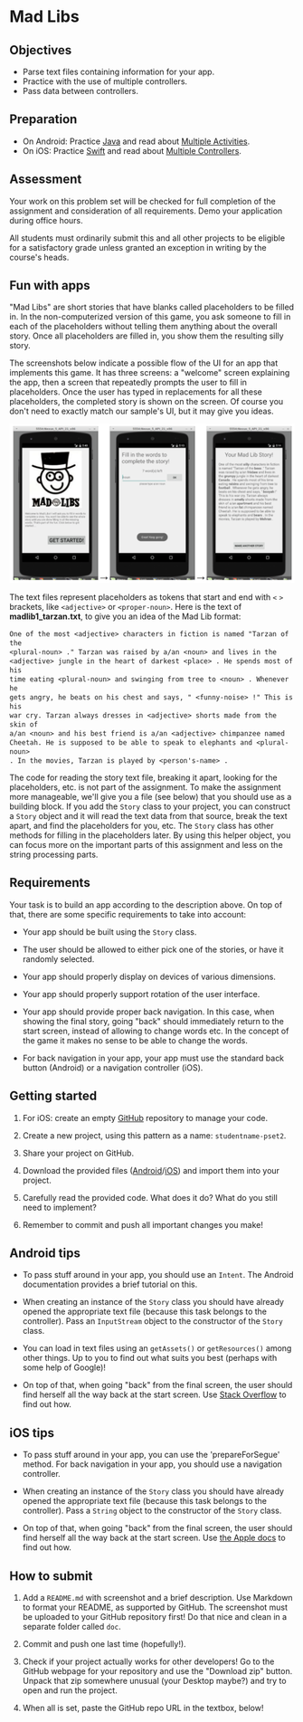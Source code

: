 # Mad Libs

## Objectives

- Parse text files containing information for your app.
- Practice with the use of multiple controllers.
- Pass data between controllers.

## Preparation

- On Android: Practice [Java](/android/java) and read about [Multiple Activities](/android/multiple-activities).
- On iOS: Practice [Swift](/ios/swift) and read about [Multiple Controllers](/ios/multiple-controllers).

## Assessment

Your work on this problem set will be checked for full completion of the assignment and consideration of all requirements. Demo your application during office hours.

All students must ordinarily submit this and all other projects to be eligible for a satisfactory grade unless granted an exception in writing by the course's heads.

## Fun with apps

"Mad Libs" are short stories that have blanks called placeholders to be filled in. In the non-computerized version of this game, you ask someone to fill in each of the placeholders without telling them anything about the overall story. Once all placeholders are filled in, you show them the resulting silly story.

The screenshots below indicate a possible flow of the UI for an app that implements this game. It has three screens: a "welcome" screen explaining the app, then a screen that repeatedly prompts the user to fill in placeholders. Once the user has typed in replacements for all these placeholders, the completed story is shown on the screen. Of course you don't need to exactly match our sample's UI, but it may give you ideas.

![](madlibs.png)

The text files represent placeholders as tokens that start and end with `<` `>` brackets, like `<adjective>` or `<proper-noun>`. Here is the text of **madlib1_tarzan.txt**, to give you an idea of the Mad Lib format:

    One of the most <adjective> characters in fiction is named "Tarzan of the
    <plural-noun> ." Tarzan was raised by a/an <noun> and lives in the
    <adjective> jungle in the heart of darkest <place> . He spends most of his
    time eating <plural-noun> and swinging from tree to <noun> . Whenever he
    gets angry, he beats on his chest and says, " <funny-noise> !" This is his
    war cry. Tarzan always dresses in <adjective> shorts made from the skin of
    a/an <noun> and his best friend is a/an <adjective> chimpanzee named
    Cheetah. He is supposed to be able to speak to elephants and <plural-noun>
    . In the movies, Tarzan is played by <person's-name> .

The code for reading the story text file, breaking it apart, looking for the placeholders, etc. is not part of the assignment. To make the assignment more manageable, we'll give you a file (see below) that you should use as a building block. If you add the `Story` class to your project, you can construct a `Story` object and it will read the text data from that source, break the text apart, and find the placeholders for you, etc. The `Story` class has other methods for filling in the placeholders later. By using this helper object, you can focus more on the important parts of this assignment and less on the string processing parts.

## Requirements

Your task is to build an app according to the description above. On top of that, there are some specific requirements to take into account:

- Your app should be built using the `Story` class.

- The user should be allowed to  either pick one of the stories, or have it randomly selected.

- Your app should properly display on devices of various dimensions.

- Your app should properly support rotation of the user interface.

- Your app should provide proper back navigation. In this case, when showing the final story, going "back" should immediately return to the start screen, instead of allowing to change words etc. In the concept of the game it makes no sense to be able to change the words.

- For back navigation in your app, your app must use the standard back button (Android) or a navigation controller (iOS).

## Getting started

1. For iOS: create an empty [GitHub](https://www.github.com/) repository to manage your code.

2. Create a new project, using this pattern as a name: `studentname-pset2`.

3. Share your project on GitHub. 

4. Download the provided files ([Android](madlibs_android.zip)/[iOS](madlibs_ios.zip)) and import them into your project.

5. Carefully read the provided code. What does it do? What do you still need to implement? 

6. Remember to commit and push all important changes you make! 

## Android tips

- To pass stuff around in your app, you should use an `Intent`. The Android documentation provides a brief tutorial on this.

- When creating an instance of the `Story` class you should have already opened the appropriate text file (because this task belongs to the controller). Pass an `InputStream` object to the constructor of the `Story` class.

- You can load in text files using an `getAssets()` or `getResources()` among other things. Up to you to find out what suits you best (perhaps with some help of Google)! 

- On top of that, when going "back" from the final screen, the user should find herself all the way back at the start screen. Use [Stack Overflow](http://stackoverflow.com/questions/27129353/android-back-navigation) to find out how.

## iOS tips

- To pass stuff around in your app, you can use the 'prepareForSegue' method. For back navigation in your app, you should use a navigation controller.

- When creating an instance of the `Story` class you should have already opened the appropriate text file (because this task belongs to the controller). Pass a `String` object to the constructor of the `Story` class.

- On top of that, when going "back" from the final screen, the user should find herself all the way back at the start screen. Use [the Apple docs](https://developer.apple.com/library/content/documentation/WindowsViews/Conceptual/ViewControllerCatalog/Chapters/NavigationControllers.html) to find out how.

## How to submit

1. Add a `README.md` with screenshot and a brief description. Use Markdown to format your README, as supported by GitHub. The screenshot must be uploaded to your GitHub repository first! Do that nice and clean in a separate folder called `doc`.

2. Commit and push one last time (hopefully!).

3. Check if your project actually works for other developers! Go to the GitHub webpage for your repository and use the "Download zip" button. Unpack that zip somewhere unusual (your Desktop maybe?) and try to open and run the project.

4. When all is set, paste the GitHub repo URL in the textbox, below!
